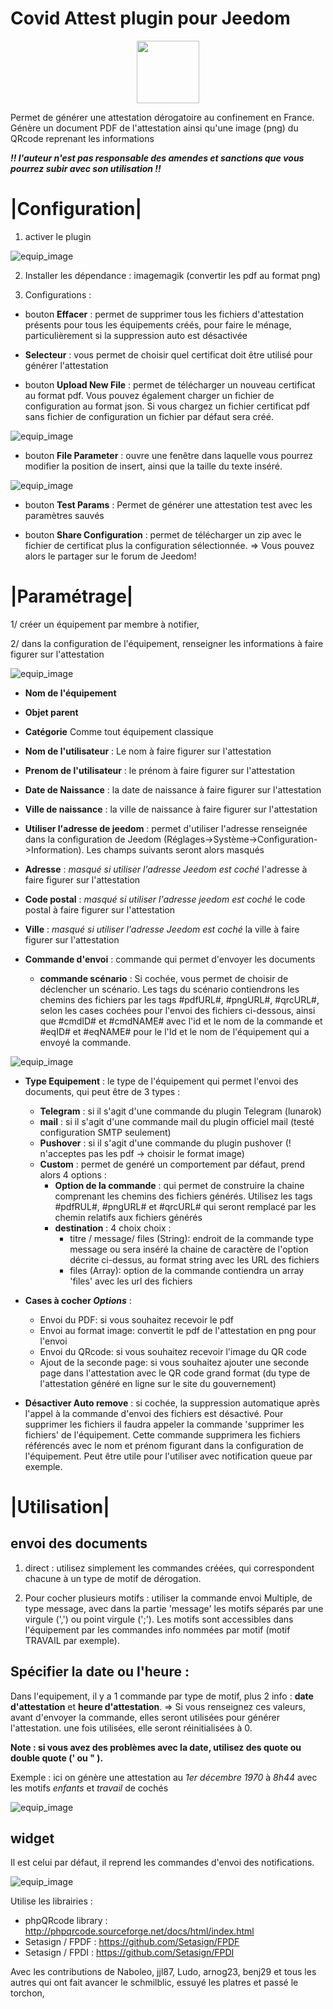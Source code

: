# Covid Attest plugin pour Jeedom

<p align="center">
  <img width="100" src="/plugin_info/CovidAttest_icon.png">
</p>

Permet de générer une attestation dérogatoire au confinement en France. Génère un document PDF de l'attestation ainsi qu'une image (png) du QRcode reprenant les informations

*__!! l'auteur n'est pas responsable des amendes et sanctions que vous pourrez subir avec son utilisation !!__*

# |Configuration|
  
  1. activer le plugin
  
  ![equip_image](/img_readme/conf_1.png)  
  
  2. Installer les dépendance : imagemagik (convertir les pdf au format png)
  
  3. Configurations :  
  
  
  * bouton __Effacer__ : permet de supprimer tous les fichiers d'attestation présents pour tous les équipements créés, pour faire le ménage, particulièrement si la suppression auto est désactivée
  
  * __Selecteur__ : vous permet de choisir quel certificat doit être utilisé pour générer l'attestation
  
  * bouton __Upload New File__ : permet de télécharger un nouveau certificat au format pdf. Vous pouvez également charger un fichier de configuration au format json. Si vous chargez un fichier certificat pdf sans fichier de configuration un fichier par défaut sera créé.
  
  ![equip_image](/img_readme/conf_new.png) 
  
  * bouton __File Parameter__ : ouvre une fenêtre dans laquelle vous pourrez modifier la position de insert, ainsi que la taille du texte inséré.
  
  ![equip_image](/img_readme/conf_2.png) 
  
  
  * bouton __Test Params__ : Permet de générer une attestation test avec les paramètres sauvés
  
  * bouton __Share Configuration__ : permet de télécharger un zip avec le fichier de certificat plus la configuration sélectionnée. => Vous pouvez alors le partager sur le forum de Jeedom!
  
 # |Paramétrage|
 

 
 1/ créer un équipement par membre à notifier,
 
 2/ dans la configuration de l'équipement, renseigner les informations à faire figurer sur l'attestation
      
![equip_image](/img_readme/equipement.PNG)     
 
 * __Nom de l'équipement__ 
 * __Objet parent__ 
 * __Catégorie__ 
 Comme tout équipement classique
 
 * __Nom de l'utilisateur__ : Le nom à faire figurer sur l'attestation
 * __Prenom de l'utilisateur__ : le prénom à faire figurer sur l'attestation
 * __Date de Naissance__ : la date de naissance à faire figurer sur l'attestation
 * __Ville de naissance__ : la ville de naissance à faire figurer sur l'attestation
 
 * __Utiliser l'adresse de jeedom__ : permet d'utiliser l'adresse renseignée dans la configuration de Jeedom (Réglages->Système->Configuration->Information). Les champs suivants seront alors masqués
 * __Adresse__ : *masqué si utiliser l'adresse Jeedom est coché* l'adresse à faire figurer sur l'attestation
 * __Code postal__ : *masqué si utiliser l'adresse jeedom est coché* le code postal à faire figurer sur l'attestation
 * __Ville__ : *masqué si utiliser l'adresse Jeedom est coché* la ville à faire figurer sur l'attestation
 
 
 * __Commande d'envoi__ : commande qui permet d'envoyer les documents
 
    * __commande scénario__ : Si cochée, vous permet de choisir de déclencher un scénario. Les tags du scénario contiendrons les chemins des fichiers par les tags #pdfURL#, #pngURL#, #qrcURL#, selon les cases cochées pour l'envoi des fichiers ci-dessous, ainsi que #cmdID# et #cmdNAME# avec l'id et le nom de la commande et #eqID# et #eqNAME# pour le l'Id et le nom de l'équipement qui a envoyé la commande.
    
 ![equip_image](/img_readme/scenario_cmd.png)  
 
 
 * __Type Equipement__ : le type de l'équipement qui permet l'envoi des documents, qui peut être de 3 types : 
   * __Telegram__ : si il s'agit d'une commande du plugin Telegram (lunarok)
   * __mail__ : si il s'agit d'une commande mail du plugin officiel mail (testé configuration SMTP seulement)
   * __Pushover__ : si il s'agit d'une commande du plugin pushover (! n'acceptes pas les pdf -> choisir le format image)
   * __Custom__ : permet de genéré un comportement par défaut, prend alors 4 options : 
     * __Option de la commande__ : qui permet de construire la chaine comprenant les chemins des fichiers générés. Utilisez les tags #pdfRUL#, #pngURL# et #qrcURL# qui seront remplacé par les chemin relatifs aux fichiers générés
     * __destination__ : 4 choix choix : 
          * titre / message/ files (String): endroit de la commande type message ou sera inséré la chaine de caractère de l'option décrite ci-dessus, au format string avec les URL des fichiers
          * files (Array): option de la commande contiendra un array 'files' avec les url des fichiers
     
 * __Cases à cocher *Options*__ :
   * Envoi du PDF: si vous souhaitez recevoir le pdf
   * Envoi au format image: convertit le pdf de l'attestation en png pour l'envoi
   * Envoi du QRcode: si vous souhaitez recevoir l'image du QR code
   * Ajout de la seconde page: si vous souhaitez ajouter une seconde page dans l'attestation avec le QR code grand format (du type de l'attestation généré en ligne sur le site du gouvernement)
 
* __Désactiver Auto remove__ : si cochée, la suppression automatique après l'appel à la commande d'envoi des fichiers est désactivé. Pour supprimer les fichiers il faudra appeler la commande 'supprimer les fichiers' de l'équipement. Cette commande supprimera les fichiers référencés avec le nom et prénom figurant dans la configuration de l'équipement.
Peut être utile pour l'utiliser avec notification queue par exemple.


 # |Utilisation|
 
 ## envoi des documents

1. direct : utilisez simplement les commandes créées, qui correspondent chacune à un type de motif de dérogation.

2. Pour cocher plusieurs motifs : utiliser la commande envoi Multiple, de type message, avec dans la partie 'message' les motifs séparés par une virgule (',') ou point virgule (';'). Les motifs sont accessibles dans l'équipement par les commandes info nommées par motif (motif TRAVAIL par exemple).

## Spécifier la date ou l'heure :
Dans l'equipement, il y a 1 commande par type de motif, plus 2 info : __date d'attestation__ et __heure d'attestation__.
=> Si vous renseignez ces valeurs, avant d'envoyer la commande, elles seront utilisées pour générer l'attestation.
une fois utilisées, elle seront réinitialisées à 0.

**Note : si vous avez des problèmes avec la date, utilisez des quote ou double quote (' ou " ).**

Exemple :  ici on génère une attestation au *_1er décembre 1970_* à *_8h44_* avec les motifs *_enfants_* et *_travail_* de cochés 

![equip_image](/img_readme/scenario.PNG)  


## widget 

Il est celui par défaut, il reprend les commandes d'envoi des notifications.

![equip_image](/img_readme/widget.PNG) 

Utilise les librairies :
 * phpQRcode library : http://phpqrcode.sourceforge.net/docs/html/index.html
 *  Setasign / FPDF : https://github.com/Setasign/FPDF
 *  Setasign / FPDI : https://github.com/Setasign/FPDI

Avec les contributions de Naboleo, jjl87, Ludo, arnog23, benj29 et tous les autres qui ont fait avancer le schmilblic, essuyé les platres et passé le torchon,
